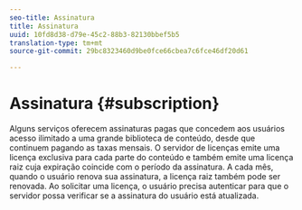 ```yaml
---
seo-title: Assinatura
title: Assinatura
uuid: 10fd8d38-d79e-45c2-88b3-82130bbef5b5
translation-type: tm+mt
source-git-commit: 29bc8323460d9be0fce66cbea7c6fce46df20d61

---
```



# Assinatura {#subscription}

Alguns serviços oferecem assinaturas pagas que concedem aos usuários acesso ilimitado a uma grande biblioteca de conteúdo, desde que continuem pagando as taxas mensais. O servidor de licenças emite uma licença exclusiva para cada parte do conteúdo e também emite uma licença raiz cuja expiração coincide com o período da assinatura. A cada mês, quando o usuário renova sua assinatura, a licença raiz também pode ser renovada. Ao solicitar uma licença, o usuário precisa autenticar para que o servidor possa verificar se a assinatura do usuário está atualizada.
